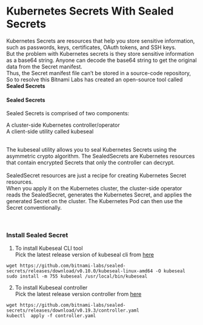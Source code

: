 #  Kubernetes Secrets With Sealed Secrets
Kubernetes Secrets are resources that help you store sensitive information, such as passwords, keys, certificates, OAuth tokens, and SSH keys.
</br> But the problem with Kubernetes secrets is they store sensitive information as a base64 string. Anyone can decode the base64 string to get the original data from the Secret manifest.
<br> Thus, the Secret manifest file can’t be stored in a source-code repository, So to resolve this Bitnami Labs has created an open-source tool called **Sealed Secrets**
<br>

#### Sealed Secrets
Sealed Secrets is comprised of two components:

<summary> A cluster-side Kubernetes controller/operator </summary>
<summary> A client-side utility called kubeseal </summary> <br>

The kubeseal utility allows you to seal Kubernetes Secrets using the asymmetric crypto algorithm. The SealedSecrets are Kubernetes resources that contain encrypted Secrets that only the controller can decrypt.
<br> <br>
SealedSecret resources are just a recipe for creating Kubernetes Secret resources. <br>
When you apply it on the Kubernetes cluster, the cluster-side operator reads the SealedSecret, generates the Kubernetes Secret, and applies the generated Secret on the cluster. The Kubernetes Pod can then use the Secret conventionally.

<br>

### Install Sealed Secret

1.  To install Kubeseal CLI tool <br>
Pick the latest release version of kubeseal cli from [here](https://github.com/bitnami-labs/sealed-secrets/releases)

```
wget https://github.com/bitnami-labs/sealed-secrets/releases/download/v0.10.0/kubeseal-linux-amd64 -O kubeseal
sudo install -m 755 kubeseal /usr/local/bin/kubeseal
```

2. To install Kubeseal controller <br>
Pick the latest release version controller from [here](https://github.com/bitnami-labs/sealed-secrets/releases)

```
wget https://github.com/bitnami-labs/sealed-secrets/releases/download/v0.19.3/controller.yaml
kubectl  apply -f controller.yaml
```
